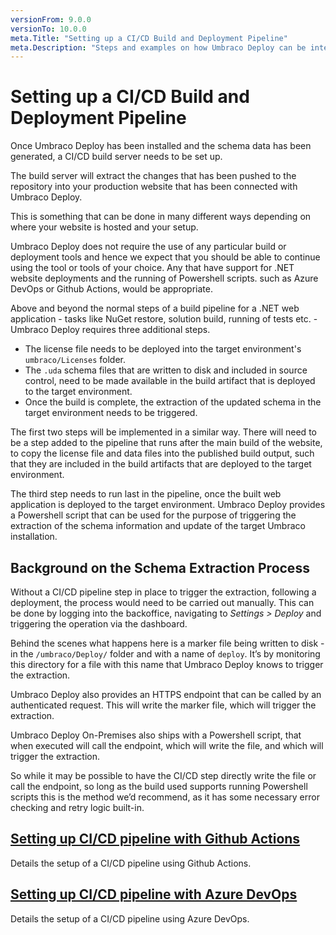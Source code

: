 ```yaml
---
versionFrom: 9.0.0
versionTo: 10.0.0
meta.Title: "Setting up a CI/CD Build and Deployment Pipeline"
meta.Description: "Steps and examples on how Umbraco Deploy can be integrated into an automated build and deployment pipeline"
---
```


# Setting up a CI/CD Build and Deployment Pipeline

Once Umbraco Deploy has been installed and the schema data has been generated, a CI/CD build server needs to be set up.

The build server will extract the changes that has been pushed to the repository into your production website that has been connected with Umbraco Deploy.

This is something that can be done in many different ways depending on where your website is hosted and your setup.

Umbraco Deploy does not require the use of any particular build or deployment tools and hence we expect that you should be able to continue using the tool or tools of your choice. Any that have support for .NET website deployments and the running of Powershell scripts. such as Azure DevOps or Github Actions, would be appropriate.

Above and beyond the normal steps of a build pipeline for a .NET web application - tasks like NuGet restore, solution build, running of tests etc. - Umbraco Deploy requires three additional steps.

- The license file needs to be deployed into the target environment's `umbraco/Licenses` folder.
- The `.uda` schema files that are written to disk and included in source control, need to be made available in the build artifact that is deployed to the target environment.
- Once the build is complete, the extraction of the updated schema in the target environment needs to be triggered.

The first two steps will be implemented in a similar way.  There will need to be a step added to the pipeline that runs after the main build of the website, to copy the license file and data files into the published build output, such that they are included in the build artifacts that are deployed to the target environment.

The third step needs to run last in the pipeline, once the built web application is deployed to the target environment.  Umbraco Deploy provides a Powershell script that can be used for the purpose of triggering the extraction of the schema information and update of the target Umbraco installation.

## Background on the Schema Extraction Process

Without a CI/CD pipeline step in place to trigger the extraction, following a deployment, the process would need to be carried out manually. This can be done by logging into the backoffice, navigating to _Settings > Deploy_ and triggering the operation via the dashboard.

Behind the scenes what happens here is a marker file being written to disk - in the `/umbraco/Deploy/` folder and with a name of `deploy`.  It’s by monitoring this directory for a file with this name that Umbraco Deploy knows to trigger the extraction.

Umbraco Deploy also provides an HTTPS endpoint that can be called by an authenticated request.  This will write the marker file, which will trigger the extraction.

Umbraco Deploy On-Premises also ships with a Powershell script, that when executed will call the endpoint, which will write the file, and which will trigger the extraction.

So while it may be possible to have the CI/CD step directly write the file or call the endpoint, so long as the build used supports running Powershell scripts this is the method we’d recommend, as it has some necessary error checking and retry logic built-in.

## [Setting up CI/CD pipeline with Github Actions](ci-cd-github-actions.md)

Details the setup of a CI/CD pipeline using Github Actions.

## [Setting up CI/CD pipeline with Azure DevOps](ci-cd-azure-dev-ops.md)

Details the setup of a CI/CD pipeline using Azure DevOps.
